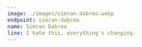 ```yaml
---
image: ./images/simran-dabreo.webp
endpoint: simran-dabreo
name: Simran Dabreo
line: I hate this, everything's changing.
---
```

